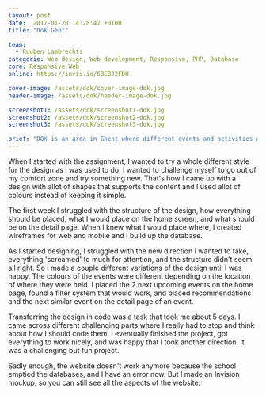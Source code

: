 ```yaml
---
layout: post
date:  2017-01-20 14:28:47 +0100
title: "Dok Gent"

team:
  - Ruuben Lambrechts
categorie: Web design, Web development, Responsive, PHP, Database
core: Responsive Web
online: https://invis.io/6BEBJ2FDH

cover-image: /assets/dok/cover-image-dok.jpg
header-image: /assets/dok/header-image-dok.jpg

screenshot1: /assets/dok/screenshot1-dok.jpg
screenshot2: /assets/dok/screenshot2-dok.jpg
screenshot3: /assets/dok/screenshot3-dok.jpg

brief: "DOK is an area in Ghent where different events and activities are held. We had to create a website for DOK, that showed all their activities and events. It had to be a responsive website, that showed all the info about DOK and where the user could filter the events from an overview."
---
```

When I started with the assignment, I wanted to try a whole different style for the design as I was used to do, I wanted to challenge myself to go out of my comfort zone and try something new. That's how I came up with a design with allot of shapes that supports the content and I used allot of colours instead of keeping it simple.

The first week I struggled with the structure of the design, how everything should be placed, what I would place on the home screen, and what should be on the detail page. When I knew what I would place where, I created wireframes for web and mobile and I build up the database.

As I started designing, I struggled with the new direction I wanted to take, everything 'screamed' to much for attention, and the structure didn't seem all right. So I made a couple different variations of the design until I was happy. The colours of the events were different depending on the location of where they were held. I placed the 2 next upcoming events on the home page, found a filter system that would work, and placed recommendations and the next similar event on the detail page of an event.

Transferring the design in code was a task that took me about 5 days. I came across different challenging parts where I really had to stop and think about how I should code them. I eventually finished the project, got everything to work nicely, and was happy that I took another direction. It was a challenging but fun project.

Sadly enough, the website doesn't work anymore because the school emptied the databases, and I have an error now. But I made an Invision mockup, so you can still see all the aspects of the website.
